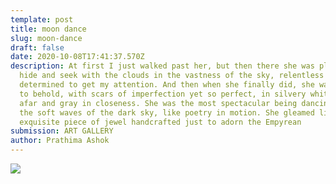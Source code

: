 ```yaml
---
template: post
title: moon dance
slug: moon-dance
draft: false
date: 2020-10-08T17:41:37.570Z
description: At first I just walked past her, but then there she was playing
  hide and seek with the clouds in the vastness of the sky, relentless and
  determined to get my attention. And then when she finally did, she was a sight
  to behold, with scars of imperfection yet so perfect, in silvery white from
  afar and gray in closeness. She was the most spectacular being dancing away in
  the soft waves of the dark sky, like poetry in motion. She gleamed like an
  exquisite piece of jewel handcrafted just to adorn the Empyrean
submission: ART GALLERY
author: Prathima Ashok
---
```

![](/media/whatsapp-image-2020-10-08-at-22.21.24.jpeg)